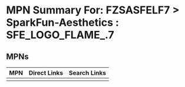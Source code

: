 



# MPN Summary For: FZSASFELF7 > SparkFun-Aesthetics : SFE_LOGO_FLAME_.7

## MPNs
  

|MPN|Direct Links|Search Links|
| :--- | :--- | :--- |
||||
